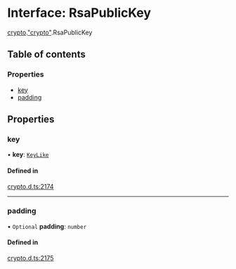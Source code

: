 # Interface: RsaPublicKey

[crypto](../modules/crypto.md).["crypto"](../modules/crypto._crypto_.md).RsaPublicKey

## Table of contents

### Properties

- [key](crypto._crypto_.RsaPublicKey.md#key)
- [padding](crypto._crypto_.RsaPublicKey.md#padding)

## Properties

### key

• **key**: [`KeyLike`](../modules/crypto._crypto_.md#keylike)

#### Defined in

[crypto.d.ts:2174](https://github.com/goodcodedev/bun-types/blob/8bd1b3a/crypto.d.ts#L2174)

___

### padding

• `Optional` **padding**: `number`

#### Defined in

[crypto.d.ts:2175](https://github.com/goodcodedev/bun-types/blob/8bd1b3a/crypto.d.ts#L2175)
